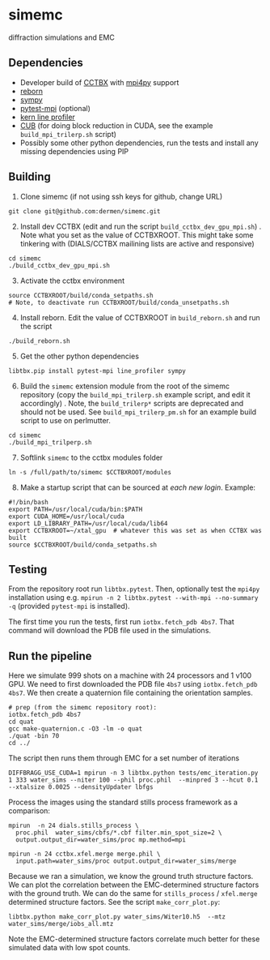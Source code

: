 # simemc
diffraction simulations and EMC

## Dependencies

* Developer build of [CCTBX](https://github.com/cctbx/cctbx_project) with [mpi4py](https://mpi4py.readthedocs.io/en/stable/#) support
* [reborn](https://kirianlab.gitlab.io/reborn/)
* [sympy](https://www.sympy.org/en/index.html)
* [pytest-mpi](https://pypi.org/project/pytest-mpi/) (optional)
* [kern line profiler](https://github.com/rkern/line_profiler.git)
* [CUB](https://nvlabs.github.io/cub/) (for doing block reduction in CUDA, see the example `build_mpi_trilerp.sh` script)
* Possibly some other python dependencies, run the tests and install any missing dependencies using PIP

## Building

1) Clone simemc (if not using ssh keys for github, change URL)

```
git clone git@github.com:dermen/simemc.git
```

2) Install dev CCTBX (edit and run the script `build_cctbx_dev_gpu_mpi.sh`) . Note what you set as the value of CCTBXROOT. This might take some tinkering with (DIALS/CCTBX mailining lists are active and responsive)

```
cd simemc
./build_cctbx_dev_gpu_mpi.sh
```

3) Activate the cctbx environment

```
source CCTBXROOT/build/conda_setpaths.sh
# Note, to deactivate run CCTBXROOT/build/conda_unsetpaths.sh
```

4) Install reborn. Edit the value of CCTBXROOT in `build_reborn.sh` and run the script

```
./build_reborn.sh
```

5) Get the other python dependencies

```
libtbx.pip install pytest-mpi line_profiler sympy
```

6) Build the `simemc` extension module from the root of the simemc repository (copy the `build_mpi_trilerp.sh` example script, and edit it accordingly) . Note, the `build_trilerp*` scripts are deprecated and should not be used. See `build_mpi_trilerp_pm.sh` for an example build script to use on perlmutter. 

```
cd simemc
./build_mpi_trilperp.sh
```

7) Softlink `simemc` to the cctbx modules folder

```
ln -s /full/path/to/simemc $CCTBXROOT/modules
```

8) Make a startup script that can be sourced at *each new login*. Example:

```
#!/bin/bash
export PATH=/usr/local/cuda/bin:$PATH
export CUDA_HOME=/usr/local/cuda
export LD_LIBRARY_PATH=/usr/local/cuda/lib64
export CCTBXROOT=~/xtal_gpu  # whatever this was set as when CCTBX was built
source $CCTBXROOT/build/conda_setpaths.sh
```



## Testing
From the repository root run `libtbx.pytest`. Then, optionally test the `mpi4py` installation using e.g. `mpirun -n 2 libtbx.pytest --with-mpi --no-summary -q` (provided `pytest-mpi` is installed).

The first time you run the tests, first run `iotbx.fetch_pdb 4bs7`. That command will download the PDB file used in the simulations. 

## Run the pipeline

Here we simulate 999 shots on a machine with 24 processors and 1 v100 GPU. We need to first downloaded the PDB file `4bs7` using `iotbx.fetch_pdb 4bs7`. We then create a quaternion file containing the orientation samples.

```
# prep (from the simemc repository root):
iotbx.fetch_pdb 4bs7
cd quat
gcc make-quaternion.c -O3 -lm -o quat
./quat -bin 70
cd ../
```

The script then runs them through EMC for a set number of iterations 

```
DIFFBRAGG_USE_CUDA=1 mpirun -n 3 libtbx.python tests/emc_iteration.py  1 333 water_sims --niter 100 --phil proc.phil  --minpred 3 --hcut 0.1  --xtalsize 0.0025 --densityUpdater lbfgs
```

Process the images using the standard stills process framework as a comparison:

```
mpirun  -n 24 dials.stills_process \
  proc.phil  water_sims/cbfs/*.cbf filter.min_spot_size=2 \
  output.output_dir=water_sims/proc mp.method=mpi
```

```
mpirun -n 24 cctbx.xfel.merge merge.phil \
  input.path=water_sims/proc output.output_dir=water_sims/merge
```

Because we ran a simulation, we know the ground truth structure factors. We can plot the correlation between the EMC-determined structure factors with the ground truth. We can do the same for `stills_process` / `xfel.merge` determined structure factors. See the script `make_corr_plot.py`:

```
libtbx.python make_corr_plot.py water_sims/Witer10.h5  --mtz water_sims/merge/iobs_all.mtz
```

Note the EMC-determined structure factors correlate much better for these simulated data with low spot counts. 
